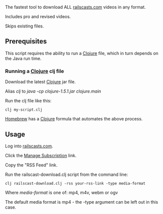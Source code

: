 The fastest tool to download ALL [railscasts.com](http://railscasts.com) videos in any format.

Includes pro and revised videos.

Skips existing files.

## Prerequisites

This script requires the ability to run a [Clojure](http://clojure.org/downloads) file, which in turn depends on the Java run time.

### Running a [Clojure](http://clojure.org/downloads) clj file

Download the latest [Clojure](http://clojure.org/downloads) jar file.

Alias _clj_ to _java -cp clojure-1.5.1.jar clojure.main_

Run the clj file like this:

    clj my-script.clj

[Homebrew](http://brew.sh) has a [Clojure](http://clojure.org/downloads) formula that automates the above process.

## Usage

Log into [railscasts.com](http://railscasts.com).

Click the [Manage Subscription](https://railscasts.com/subscriptions/current) link.

Copy the "RSS Feed" link.

Run the railscast-download.clj script from the command line:

    clj railscast-download.clj -rss your-rss-link -type media-format

Where _media-format_ is one of: mp4, m4v, webm or ogv

The default media format is mp4 - the -type argument can be left out in this case.
